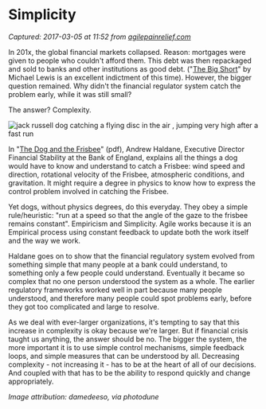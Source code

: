 # Simplicity

_Captured: 2017-03-05 at 11:52 from [agilepainrelief.com](https://agilepainrelief.com/notesfromatooluser/2016/03/simplicity.html#.WLvt4bu1KaM)_

In 201x, the global financial markets collapsed. Reason: mortgages were given to people who couldn't afford them. This debt was then repackaged and sold to banks and other institutions as good debt. ("[The Big Short](https://www.amazon.ca/The-Big-Short-Doomsday-Machine/dp/0393072231/&tag=notesfromatoo-20)" by Michael Lewis is an excellent indictment of this time). However, the bigger question remained. Why didn't the financial regulator system catch the problem early, while it was still small?

The answer? Complexity.

![jack russell dog catching a flying disc in the air , jumping very high after a fast run](https://agilepainrelief.com/wp-content/uploads/2016/03/photodune-12493274-dog-and-owner-playing-xs-300x200.jpg)

In "[The Dog and the Frisbee](http://www.bis.org/review/r120905a.pdf)" (pdf), Andrew Haldane, Executive Director Financial Stability at the Bank of England, explains all the things a dog would have to know and understand to catch a Frisbee: wind speed and direction, rotational velocity of the Frisbee, atmospheric conditions, and gravitation. It might require a degree in physics to know how to express the control problem involved in catching the Frisbee.

Yet dogs, without physics degrees, do this everyday. They obey a simple rule/heuristic: "run at a speed so that the angle of the gaze to the frisbee remains constant". Empiricism and Simplicity. Agile works because it is an Empirical process using constant feedback to update both the work itself and the way we work.

Haldane goes on to show that the financial regulatory system evolved from something simple that many people at a bank could understand, to something only a few people could understand. Eventually it became so complex that no one person understood the system as a whole. The earlier regulatory frameworks worked well in part because many people understood, and therefore many people could spot problems early, before they got too complicated and large to resolve.

As we deal with ever-larger organizations, it's tempting to say that this increase in complexity is okay because we're larger. But if financial crisis taught us anything, the answer should be no. The bigger the system, the more important it is to use simple control mechanisms, simple feedback loops, and simple measures that can be understood by all. Decreasing complexity - not increasing it - has to be at the heart of all of our decisions. And coupled with that has to be the ability to respond quickly and change appropriately.

_Image attribution: damedeeso, via photodune_
